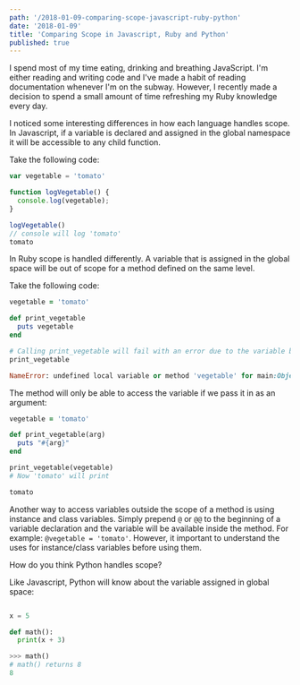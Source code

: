 ```yaml
---
path: '/2018-01-09-comparing-scope-javascript-ruby-python'
date: '2018-01-09'
title: 'Comparing Scope in Javascript, Ruby and Python'
published: true
---
```


I spend most of my time eating, drinking and breathing JavaScript. I'm either reading and writing code and I've made a habit of reading documentation whenever I'm on the subway. However, I recently made a decision to spend a small amount of time refreshing my Ruby knowledge every day.

I noticed some interesting differences in how each language handles scope. In Javascript, if a variable is declared and assigned in the global namespace it will be accessible to any child function.

Take the following code:

```javascript
var vegetable = 'tomato'

function logVegetable() {
  console.log(vegetable);
}

logVegetable()
// console will log 'tomato'
tomato
```

In Ruby scope is handled differently. A variable that is assigned in the global space will be out of scope for a method defined on the same level.

Take the following code:

```ruby
vegetable = 'tomato'

def print_vegetable
  puts vegetable
end

# Calling print_vegetable will fail with an error due to the variable being out of scope
print_vegetable

NameError: undefined local variable or method 'vegetable' for main:Object
```

The method will only be able to access the variable if we pass it in as an argument:

```ruby
vegetable = 'tomato'

def print_vegetable(arg)
  puts "#{arg}"
end

print_vegetable(vegetable)
# Now 'tomato' will print

tomato
```

Another way to access variables outside the scope of a method is using instance and class variables. Simply prepend `@` or `@@` to the beginning of a variable declaration and the variable will be available inside the method. For example: `@vegetable = 'tomato'`. However, it important to understand the uses for instance/class variables before using them.

How do you think Python handles scope?

Like Javascript, Python will know about the variable assigned in global space:

```python

x = 5

def math():
  print(x + 3)

>>> math()
# math() returns 8
8
